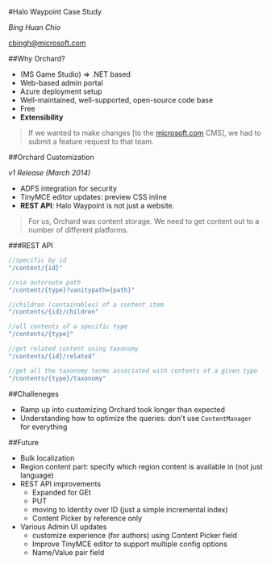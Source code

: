 #Halo Waypoint Case Study

*Bing Huan Chio*

[cbingh@microsoft.com](cbingh@microsoft.com)

##Why Orchard?

  - (MS Game Studio) => .NET based
  - Web-based admin portal
  - Azure deployment setup
  - Well-maintained, well-supported, open-source code base
  - Free
  - **Extensibility**
  
> If we wanted to make changes [to the [microsoft.com](http://www.microsoft.com) CMS], we had to submit a feature request to that team.

##Orchard Customization

*v1 Release (March 2014)*

  - ADFS integration for security
  - TinyMCE editor updates: preview CSS inline
  - **REST API**: Halo Waypoint is not just a website.
  
> For us, Orchard was content storage. We need to get content out to a number of different platforms.

###REST API

```csharp
//specific by id
"/content/{id}"

//via autoroute path
"/content/{type}?vanitypath={path}"

//children (containables) of a content item
"/contents/{id}/children"

//all contents of a specific type
"/contents/{type}"

//get related content using taxonomy
"/contents/{id}/related"

//get all the taxonomy terms associated with contents of a given type
"/contents/{type}/taxonomy"
```

##Challeneges

  - Ramp up into customizing Orchard took longer than expected
  - Understanding how to optimize the queries: don't use `ContentManager` for everything

##Future

  - Bulk localization
  - Region content part: specify which region content is available in (not just language)
  - REST API improvements
    - Expanded for GEt
	- PUT
	- moving to Identity over ID (just a simple incremental index)
	- Content Picker by reference only
  - Various Admin UI updates
    - customize experience (for authors) using Content Picker field
	- Improve TinyMCE editor to support multiple config options
	- Name/Value pair field
  
